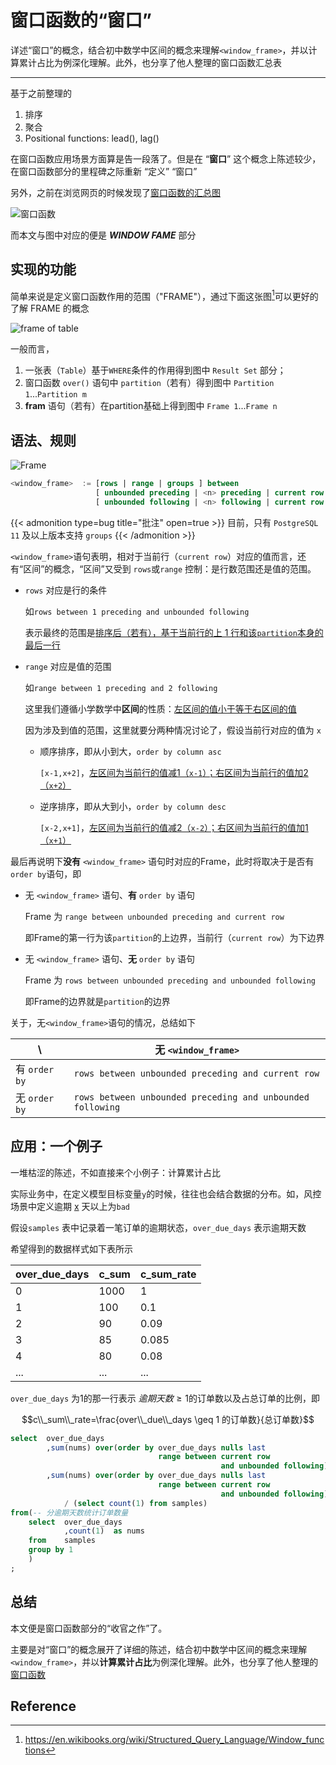 # 窗口函数的“窗口”


详述“窗口”的概念，结合初中数学中区间的概念来理解`<window_frame>`，并以计算累计占比为例深化理解。此外，也分享了他人整理的窗口函数汇总表
<!--more-->

---

基于之前整理的

1. 排序
2. 聚合
3. Positional functions: lead(), lag()

在窗口函数应用场景方面算是告一段落了。但是在 “**窗口**” 这个概念上陈述较少，在窗口函数部分的里程碑之际重新 “定义” “窗口”

另外，之前在浏览网页的时候发现了[窗口函数的汇总图](https://learnsql.com/blog/sql-window-functions-cheat-sheet/)

![窗口函数](https://gitee.com/unclehu/pic/raw/master/img/%E7%AA%97%E5%8F%A3%E5%87%BD%E6%95%B0.png)


而本文与图中对应的便是 ***WINDOW FAME*** 部分


## 实现的功能

简单来说是定义窗口函数作用的范围（"FRAME"），通过下面这张图[^1]可以更好的了解 FRAME 的概念

![frame of table](https://upload.wikimedia.org/wikipedia/commons/thumb/0/09/SQLWindowFunction.svg/1280px-SQLWindowFunction.svg.png)

一般而言，

1. 一张表（`Table`）基于`WHERE`条件的作用得到图中 `Result Set` 部分；
2. 窗口函数 `over()` 语句中 `partition`（若有）得到图中 `Partition 1`...`Partition m`
3. **fram** 语句（若有）在partition基础上得到图中 `Frame 1`...`Frame n`


## 语法、规则

![Frame](https://learnsql.com/blog/sql-window-functions-cheat-sheet/window-frame.png)

```sql
<window_frame>  := [rows | range | groups ] between
                   [ unbounded preceding | <n> preceding | current row ] and
                   [ unbounded following | <n> following | current row ]
```

{{< admonition type=bug title="批注" open=true >}}
目前，只有 `PostgreSQL 11` 及以上版本支持 `groups`
{{< /admonition >}}


`<window_frame>`语句表明，相对于当前行（`current row`）对应的值而言，还有“区间”的概念，“区间”又受到 `rows`或`range` 控制：是行数范围还是值的范围。

* `rows` 对应是行的条件

    如`rows between 1 preceding and unbounded following`

    表示最终的范围是<u>排序后（若有），基于当前行的上 1 行和该`partition`本身的最后一行</u>

* `range` 对应是值的范围

    如`range between 1 preceding and 2 following`

    这里我们遵循小学数学中**区间**的性质：<u>左区间的值小于等于右区间的值</u>

    因为涉及到值的范围，这里就要分两种情况讨论了，假设当前行对应的值为 `x`

    - 顺序排序，即从小到大，`order by column asc`

        `[x-1,x+2]`，<u>左区间为当前行的值减1（`x-1`）；右区间为当前行的值加2（`x+2`）</u>

    - 逆序排序，即从大到小，`order by column desc`

        `[x-2,x+1]`，<u>左区间为当前行的值减2（`x-2`）；右区间为当前行的值加1（`x+1`）</u>


最后再说明下**没有** `<window_frame>` 语句时对应的Frame，此时将取决于是否有`order by`语句，即

* 无 `<window_frame>` 语句、**有** `order by` 语句

    Frame 为 `range between unbounded preceding and current row`

    即Frame的第一行为该`partition`的上边界，当前行（`current row`）为下边界

* 无 `<window_frame>` 语句、**无** `order by` 语句

    Frame 为 `rows between unbounded preceding and unbounded following`

    即Frame的边界就是`partition`的边界


关于，无`<window_frame>`语句的情况，总结如下

\ | 无 `<window_frame>`
---|---
有 `order by` | `rows between unbounded preceding and current row`
无 `order by` | `rows between unbounded preceding and unbounded following`



## 应用：一个例子

一堆枯涩的陈述，不如直接来个小例子：计算累计占比

实际业务中，在定义模型目标变量`y`的时候，往往也会结合数据的分布。如，风控场景中定义逾期  <u>x</u> 天以上为`bad`

假设`samples` 表中记录着一笔订单的逾期状态，`over_due_days` 表示逾期天数

希望得到的数据样式如下表所示


over_due_days | c_sum | c_sum_rate
---|---|---
0 | 1000 | 1
1 | 100 | 0.1
2 | 90 | 0.09
3 | 85 | 0.085
4 | 80 | 0.08
...|...|...

`over_due_days` 为1的那一行表示 $逾期天数 \geq 1$的订单数以及占总订单的比例，即

$$c\\_sum\\_rate=\frac{over\\_due\\_days \geq 1 的订单数}{总订单数}$$

```sql
select  over_due_days
        ,sum(nums) over(order by over_due_days nulls last
                                 range between current row
                                               and unbounded following)      as c_sum
        ,sum(nums) over(order by over_due_days nulls last
                                 range between current row
                                               and unbounded following)
            / (select count(1) from samples)                                 as c_sum_rate
from(-- 分逾期天数统计订单数量
    select  over_due_days
            ,count(1)  as nums
    from    samples
    group by 1
    )
;
```


## 总结

本文便是窗口函数部分的“收官之作”了。

主要是对“窗口”的概念展开了详细的陈述，结合初中数学中区间的概念来理解`<window_frame>`，并以**计算累计占比**为例深化理解。此外，也分享了他人整理的[窗口函数](https://learnsql.com/blog/sql-window-functions-cheat-sheet/ "窗口函数")

## Reference

[^1]: https://en.wikibooks.org/wiki/Structured_Query_Language/Window_functions



<head>
    <script defer src="https://use.fontawesome.com/releases/v5.0.13/js/all.js"></script>
    <script defer src="https://use.fontawesome.com/releases/v5.0.13/js/v4-shims.js"></script>
</head>
<link rel="stylesheet" href="https://use.fontawesome.com/releases/v5.0.13/css/all.css">


